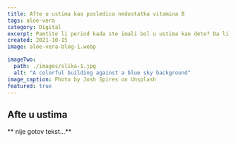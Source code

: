 ```yaml
---
title: Afte u ustima kao posledica nedostatka vitamina B
tags: aloe-vera
category: Digital
excerpt: Pamtite li period kada ste imali bol u ustima kao dete? Da li ste znali od čega nastaju te male kvržice koje zadaju bol? A da li znate kako ih se jednostavno rešiti?
created: 2021-10-15
image: aloe-vera-blog-1.webp

imageTwo:
  path: ./images/slika-1.jpg
  alt: "A colorful building against a blue sky background"
image_caption: Photo by Josh Spires on Unsplash
featured: true
---
```


## Afte u ustima

** nije gotov tekst...**

